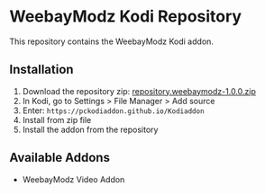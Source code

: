 # WeebayModz Kodi Repository

This repository contains the WeebayModz Kodi addon.

## Installation

1. Download the repository zip: [repository.weebaymodz-1.0.0.zip](zip/repository.weebaymodz-1.0.0.zip)
2. In Kodi, go to Settings > File Manager > Add source
3. Enter: `https://pckodiaddon.github.io/Kodiaddon`
4. Install from zip file
5. Install the addon from the repository

## Available Addons

- WeebayModz Video Addon
